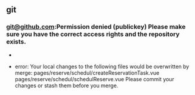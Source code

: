 ## git

###  git@github.com:Permission denied (publickey) Please make sure you have the correct access rights and the repository exists.
+ 


+ error: Your local changes to the following files would be overwritten by merge:
        pages/reserve/schedul/createReservationTask.vue
        pages/reserve/schedul/schedulReserve.vue
Please commit your changes or stash them before you merge.